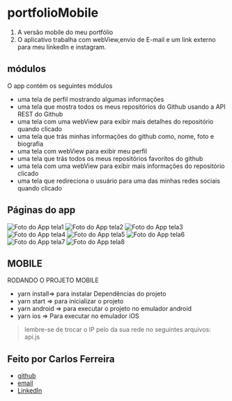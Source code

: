 # portfolioMobile 
1. A versão mobile do meu portfólio
2. O aplicativo trabalha com webView,envio de E-mail e um link externo para meu linkedIn e instagram.

## módulos

O app contém os seguintes módulos

* uma tela de perfil mostrando algumas informações
* uma tela que mostra todos os meus repositórios do Github usando a API REST do Github
* uma tela com uma webView para exibir mais detalhes do repositório quando clicado
* uma tela que trás minhas informações do github como, nome, foto e biografia
* uma tela com webView para exibir meu perfil
* uma tela que trás todos os meus repositórios favoritos do github
* uma tela com uma webView para exibir mais informações do repositório clicado
* uma tela que redireciona o usuário para uma das minhas redes sociais quando clicado 

## Páginas do app
![Foto do App tela1](https://github.com/CarlosSTS/portfolioMobile/blob/master/images/screen1.jpg)
![Foto do App tela2](https://github.com/CarlosSTS/portfolioMobile/blob/master/images/screen2.jpg)
![Foto do App tela3](https://github.com/CarlosSTS/portfolioMobile/blob/master/images/screen3.jpg)
![Foto do App tela4](https://github.com/CarlosSTS/portfolioMobile/blob/master/images/screen4.jpg)
![Foto do App tela5](https://github.com/CarlosSTS/portfolioMobile/blob/master/images/screen5.jpg)
![Foto do App tela6](https://github.com/CarlosSTS/portfolioMobile/blob/master/images/screen6.jpg)
![Foto do App tela7](https://github.com/CarlosSTS/portfolioMobile/blob/master/images/screen7.jpg)
![Foto do App tela8](https://github.com/CarlosSTS/portfolioMobile/blob/master/images/screen8.jpg)

## MOBILE
RODANDO O PROJETO MOBILE
* yarn install=>  para instalar Dependências do projeto
* yarn start => para inicializar o projeto
* yarn android => para executar o projeto no emulador android
* yarn ios => Para executar no emulador iOS
> lembre-se de trocar o IP pelo da sua rede no seguintes arquivos: api.js

## Feito por Carlos Ferreira
* [github](https://www.github.com/CarlosSTS)
* [email](mailto://carlossts826@gmail.com)
* [LinkedIn](https://www.linkedin.com/in/carlos-ferreira-4b2ba219a/)